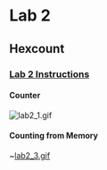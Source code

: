 # Lab 2

## Hexcount

### [Lab 2 Instructions](https://github.com/kevinwlu/dsd/tree/master/Nexys-A7/Lab-2)

#### Counter
![lab2_1.gif](https://github.com/Jonathan-Cho/CPE-487/blob/main/Lab2/lab2_1.gif)


#### Counting from Memory
~[lab2_3.gif](https://github.com/Jonathan-Cho/CPE-487/blob/main/Lab2/lab2_3.gif)


